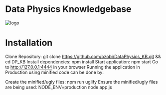 # Data Physics Knowledgebase

![logo](https://github.com/ozobi/DataPhysics_KB/blob/DP_KB/public/logo.png)

# Installation
Clone Repository: git clone https://github.com/ozobi/DataPhysics_KB.git && cd DP_KB
Install dependencies: npm install
Start application: npm start
Go to http://127.0.0.1:4444 in your browser
Running the application in Production using minified code can be done by:

Create the minified/ugly files: npm run uglify
Ensure the minified/ugly files are being used: NODE_ENV=production node app.js
